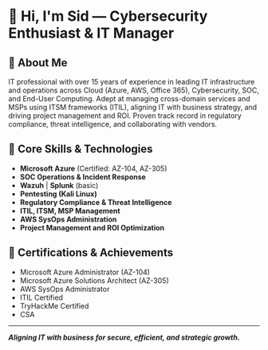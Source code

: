 # 👋 Hi, I'm Sid — Cybersecurity Enthusiast & IT Manager

## 🔹 About Me  
IT professional with over 15 years of experience in leading IT infrastructure and operations across Cloud (Azure, AWS, Office 365), Cybersecurity, SOC, and End-User Computing. Adept at managing cross-domain services and MSPs using ITSM frameworks (ITIL), aligning IT with business strategy, and driving project management and ROI. Proven track record in regulatory compliance, threat intelligence, and collaborating with vendors.

## 🔹 Core Skills & Technologies  
- **Microsoft Azure** (Certified: AZ-104, AZ-305)
- **SOC Operations & Incident Response**
- **Wazuh** | **Splunk** (basic)
- **Pentesting (Kali Linux)**
- **Regulatory Compliance & Threat Intelligence**
- **ITIL, ITSM, MSP Management**
- **AWS SysOps Administration**
- **Project Management and ROI Optimization**

## 🔹 Certifications & Achievements  
- Microsoft Azure Administrator (AZ-104)
- Microsoft Azure Solutions Architect (AZ-305)
- AWS SysOps Administrator
- ITIL Certified
- TryHackMe Certified
- CSA

---

**_Aligning IT with business for secure, efficient, and strategic growth._**
